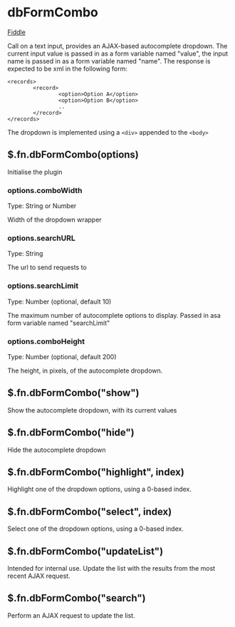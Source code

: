 # dbFormCombo
[Fiddle](http://jsfiddle.net/PeterChaplin/1p69er2n/)

Call on a text input, provides an AJAX-based autocomplete dropdown. The current input value is passed in as a form
variable named "value", the input name is passed in as a form variable named "name". The response is expected to be
xml in the following form:
```
<records>
        <record>
                <option>Option A</option>
                <option>Option B</option>
                ..
        </record>
</records>
```
The dropdown is implemented using a `<div>` appended to the `<body>`

## $.fn.dbFormCombo(options)
Initialise the plugin

### options.comboWidth
Type: String or Number

Width of the dropdown wrapper

### options.searchURL
Type: String

The url to send requests to

### options.searchLimit
Type: Number (optional, default 10)

The maximum number of autocomplete options to display. Passed in asa form variable named "searchLimit"

### options.comboHeight
Type: Number (optional, default 200)

The height, in pixels, of the autocomplete dropdown.

## $.fn.dbFormCombo("show")
Show the autocomplete dropdown, with its current values

## $.fn.dbFormCombo("hide")
Hide the autocomplete dropdown

## $.fn.dbFormCombo("highlight", index)
Highlight one of the dropdown options, using a 0-based index.

## $.fn.dbFormCombo("select", index)
Select one of the dropdown options, using a 0-based index.

## $.fn.dbFormCombo("updateList")
Intended for internal use. Update the list with the results from the most recent AJAX request.

## $.fn.dbFormCombo("search")
Perform an AJAX request to update the list.